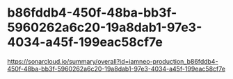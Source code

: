 # b86fddb4-450f-48ba-bb3f-5960262a6c20-19a8dab1-97e3-4034-a45f-199eac58cf7e
https://sonarcloud.io/summary/overall?id=iamneo-production_b86fddb4-450f-48ba-bb3f-5960262a6c20-19a8dab1-97e3-4034-a45f-199eac58cf7e


